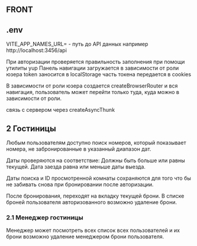 ## FRONT

## .env

VITE_APP_NAMES_URL= - путь до API данных например http://localhost:3456/api

При авторизации проверяется правильность заполнения при помощи утилиты yup
Панель навигации загружается в зависимости от роли юзера 
token заносится в localStorage
часть токена передается в cookies

В зависимости от роли юзера создается createBrowserRouter
и вся навигация, пользователь может перейти только туда, куда можно в зависимости от роли.

связь с сервером через createAsyncThunk

## 2 Гостиницы

Любым пользователям доступно поиск номеров,
который показывает номера, не забронированные в указанный диапазон дат.

Даты проверяются на соответствие: Должны быть больше или равны текущей.
Дата заезда равна или меньше даты выезда.

Даты поиска и ID просмотренной комнаты сохраняются для того что бы не забивать снова при бронировании после авторизации.

После бронирования, переходят на вкладку текущей брони.
В списке броней пользователя авторизованного возможно удаление брони.

### 2.1 Менеджер гостиницы
Менеджер может посмотреть всех список всех пользователей и их брони
возможно удаление менеджером брони пользователя.
